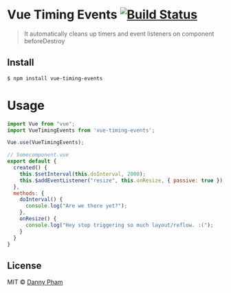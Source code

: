 # Vue Timing Events [![Build Status](https://travis-ci.org/dannynpham/vue-timing-events.svg?branch=main)](https://travis-ci.org/dannynpham/vue-timing-events)

> It automatically cleans up timers and event listeners on component beforeDestroy

## Install

```
$ npm install vue-timing-events
```

# Usage

```js
import Vue from "vue";
import VueTimingEvents from 'vue-timing-events';

Vue.use(VueTimingEvents);
```

```js
// Somecomponent.vue
export default {
  created() {
    this.$setInterval(this.doInterval, 2000);
    this.$addEventListener("resize", this.onResize, { passive: true });
  },
  methods: {
    doInterval() {
      console.log("Are we there yet?");
    },
    onResize() {
      console.log("Hey stop triggering so much layout/reflow. :(");
    }
  }
}
```

## License

MIT © [Danny Pham](https://dannynpham.tech)
